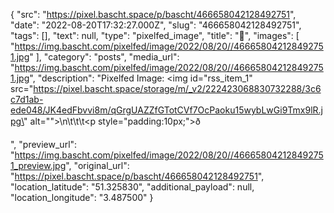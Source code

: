 {
  "src": "https://pixel.bascht.space/p/bascht/466658042128492751",
  "date": "2022-08-20T17:32:27.000Z",
  "slug": "466658042128492751",
  "tags": [],
  "text": null,
  "type": "pixelfed_image",
  "title": "🐚",
  "images": [
    "https://img.bascht.com/pixelfed/image/2022/08/20//466658042128492751.jpg"
  ],
  "category": "posts",
  "media_url": "https://img.bascht.com/pixelfed/image/2022/08/20//466658042128492751.jpg",
  "description": "Pixelfed Image: <img id=\"rss_item_1\" src=\"https://pixel.bascht.space/storage/m/_v2/222423068830732288/3c6c7d1ab-ede048/JK4edFbvvi8m/qGrgUAZZfGTotCVf7OcPaoku15wybLwGi9Tmx9lR.jpg\" alt=\"\">\n\t\t\t<p style=\"padding:10px;\">ð</p>",
  "preview_url": "https://img.bascht.com/pixelfed/image/2022/08/20//466658042128492751_preview.jpg",
  "original_url": "https://pixel.bascht.space/p/bascht/466658042128492751",
  "location_latitude": "51.325830",
  "additional_payload": null,
  "location_longitude": "3.487500"
}